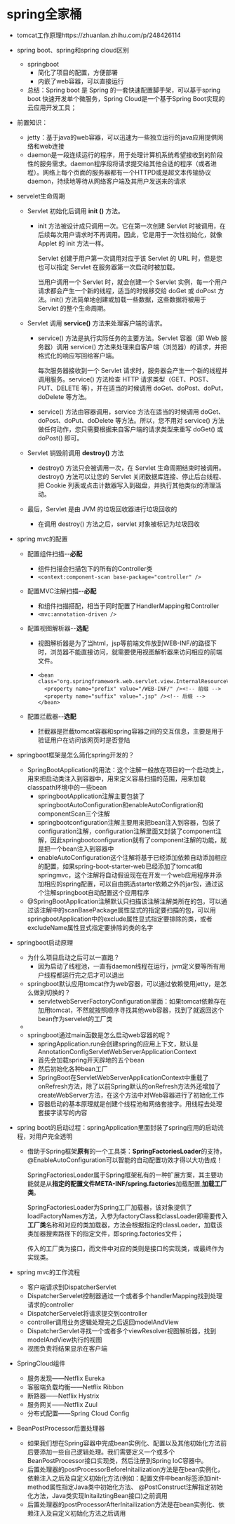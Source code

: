 # spring全家桶

- tomcat工作原理https://zhuanlan.zhihu.com/p/248426114

- spring boot、spring和spring cloud区别

  - springboot
    - 简化了项目的配置，方便部署
    - 内嵌了web容器，可以直接运行
  - 总结：Spring boot 是 Spring 的一套快速配置脚手架，可以基于spring boot 快速开发单个微服务，Spring Cloud是一个基于Spring Boot实现的云应用开发工具；

- 前置知识：
  
  - jetty：基于java的web容器，可以迅速为一些独立运行的java应用提供网络和web连接
  - daemon是一段连续运行的程序，用于处理计算机系统希望接收到的阶段性的服务需求。daemon程序段将请求提交给其他合适的程序（或者进程）。网络上每个页面的服务器都有一个HTTPD或是超文本传输协议daemon，持续地等待从网络客户端及其用户发送来的请求
  
- servelet生命周期

  - Servlet 初始化后调用 **init ()** 方法。

    - init 方法被设计成只调用一次。它在第一次创建 Servlet 时被调用，在后续每次用户请求时不再调用。因此，它是用于一次性初始化，就像 Applet 的 init 方法一样。

      Servlet 创建于用户第一次调用对应于该 Servlet 的 URL 时，但是您也可以指定 Servlet 在服务器第一次启动时被加载。

      当用户调用一个 Servlet 时，就会创建一个 Servlet 实例，每一个用户请求都会产生一个新的线程，适当的时候移交给 doGet 或 doPost 方法。init() 方法简单地创建或加载一些数据，这些数据将被用于 Servlet 的整个生命周期。

  - Servlet 调用 **service()** 方法来处理客户端的请求。

    - service() 方法是执行实际任务的主要方法。Servlet 容器（即 Web 服务器）调用 service() 方法来处理来自客户端（浏览器）的请求，并把格式化的响应写回给客户端。

      每次服务器接收到一个 Servlet 请求时，服务器会产生一个新的线程并调用服务。service() 方法检查 HTTP  请求类型（GET、POST、PUT、DELETE 等），并在适当的时候调用 doGet、doPost、doPut，doDelete 等方法。

    - service() 方法由容器调用，service 方法在适当的时候调用 doGet、doPost、doPut、doDelete  等方法。所以，您不用对 service() 方法做任何动作，您只需要根据来自客户端的请求类型来重写 doGet() 或 doPost() 即可。

  - Servlet 销毁前调用  **destroy()** 方法

    - destroy() 方法只会被调用一次，在 Servlet 生命周期结束时被调用。destroy() 方法可以让您的 Servlet 关闭数据库连接、停止后台线程、把 Cookie 列表或点击计数器写入到磁盘，并执行其他类似的清理活动。

  - 最后，Servlet 是由 JVM 的垃圾回收器进行垃圾回收的

    - 在调用 destroy() 方法之后，servlet 对象被标记为垃圾回收

- spring mvc的配置

  - 配置组件扫描--**必配**
    - 组件扫描会扫描包下的所有的Controller类
    - ​    `<context:component-scan base-package="controller" />`
  - 配置MVC注解扫描--**必配**
    - 和组件扫描搭配，相当于同时配置了HandlerMapping和Controller
    - `<mvc:annotation-driven />`
  - 配置视图解析器--**选配**
    - 视图解析器是为了当html，jsp等前端文件放到WEB-INF/的路径下时，浏览器不能直接访问，就需要使用视图解析器来访问相应的前端文件。
    - ```
      <bean class="org.springframework.web.servlet.view.InternalResourceViewResolver">
      	<property name="prefix" value="/WEB-INF/" /><!-- 前缀 -->
      	<property name="suffix" value=".jsp" /><!-- 后缀 -->
      </bean>
      ```
  - 配置拦截器--**选配**
    
    - 拦截器是拦截tomcat容器和spring容器之间的交互信息，主要是用于验证用户在访问该网页时是否登陆

- springboot框架是怎么简化spring开发的？
  
  - SpringBootApplication的用法：这个注解一般放在项目的一个启动类上，用来把启动类注入到容器中，用来定义容易扫描的范围，用来加载classpath环境中的一些bean
    - springbootApplication注解主要包装了springbootAutoConfiguration和enableAutoConfigration和componentScan三个注解
    - springbootconfiguration注解主要用来把bean注入到容器，包装了configuration注解，configuration注解里面又封装了component注解，因此springbootconfiguration就有了component注解的功能，就是把一个bean注入到容器中
    - enableAutoConfiguration这个注解将基于已经添加依赖自动添加相应的配置，如果spring-boot-starter-web已经添加了tomcat和springmvc，这个注解将自动假设现在在开发一个web应用程序并添加相应的spring配置，可以自由挑选starter依赖之外的jar包，通过这个注解springboot自动配置这个应用程序
  - @SpringBootApplication注解默认只扫描该注解注解类所在的包，可以通过该注解中的scanBasePackage属性显式的指定要扫描的包，可以用springbootApplication中的exclude属性显式指定要排除的类，或者excludeName属性显式指定要排除的类的名字
  
- springboot启动原理
  - 为什么项目启动之后可以一直跑？
    - 因为启动了线程池，一直有daemon线程在运行，jvm定义要等所有用户线程都运行完之后才可以退出
  - springboot默认应用tomcat作为web容器，可以通过依赖使用jetty，是怎么做到切换的？
    - servletwebServerFactoryConfiguration里面：如果tomcat依赖存在加用tomcat，不然就按照顺序寻找其他web容器，找到了就返回这个bean作为servelet的工厂类
  - 
  - springboot通过main函数是怎么启动web容器的呢？
    - springApplication.run会创建spring的应用上下文，默认是AnnotationConfigServletWebServerApplicationContext
    - 首先会加载spring开天辟地的五个bean
    - 然后初始化各种bean工厂
    - SpringBoot在ServletWebServerApplicationContext中重载了onRefresh方法，除了以前Spring默认的onRefresh方法外还增加了createWebServer方法，在这个方法中对Web容器进行了初始化工作
    - 容器启动的基本原理就是创建个线程池和网络套接字。用线程去处理套接字读写的内容
  
- spring boot的启动过程：springApplication里面封装了spring应用的启动流程，对用户完全透明
  
  - 借助于Spring框架**原有**的一个工具类：**SpringFactoriesLoader**的支持，@EnableAutoConfiguration可以智能的自动配置功效才得以大功告成！
  
    SpringFactoriesLoader属于Spring框架私有的一种扩展方案，其主要功能就是从**指定的配置文件META-INF/spring.factories**加载配置,**加载工厂类**。
  
    SpringFactoriesLoader为Spring工厂加载器，该对象提供了loadFactoryNames方法，入参为factoryClass和classLoader即需要传入**工厂类**名称和对应的类加载器，方法会根据指定的classLoader，加载该类加器搜索路径下的指定文件，即spring.factories文件；
  
    传入的工厂类为接口，而文件中对应的类则是接口的实现类，或最终作为实现类。
  
- spring mvc的工作流程
  - 客户端请求到DispatcherServlet
  - DispatcherServelet控制器通过一个或者多个handlerMapping找到处理请求的controller
  - DispatcherServelet将请求提交到controller
  - controller调用业务逻辑处理完之后返回modelAndView
  - DispatcherServlet寻找一个或者多个viewResolver视图解析器，找到modelAndView执行的视图
  - 视图负责将结果显示在客户端
  
- SpringCloud组件

  - 服务发现——Netflix Eureka
  - 客服端负载均衡——Netflix Ribbon
  - 断路器——Netflix Hystrix
  - 服务网关——Netflix Zuul
  - 分布式配置——Spring Cloud Config
  
- BeanPostProcessor后置处理器

  - 如果我们想在Spring容器中完成bean实例化、配置以及其他初始化方法前后要添加一些自己逻辑处理。我们需要定义一个或多个BeanPostProcessor接口实现类，然后注册到Spring IoC容器中。
  - 后置处理器的postProcessorBeforeInitailization方法是在bean实例化，依赖注入之后及自定义初始化方法(例如：配置文件中bean标签添加init-method属性指定Java类中初始化方法、
    @PostConstruct注解指定初始化方法，Java类实现InitailztingBean接口)之前调用
  - 后置处理器的postProcessorAfterInitailization方法是在bean实例化、依赖注入及自定义初始化方法之后调用